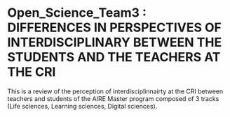# Open_Science_Team3 : DIFFERENCES IN PERSPECTIVES OF INTERDISCIPLINARY BETWEEN THE STUDENTS AND THE TEACHERS AT THE CRI  

This is a review of the perception of interdisciplinnairty at the CRI between teachers and students of the AIRE Master program composed of 3 tracks (Life sciences, Learning sciences, Digital sciences).
